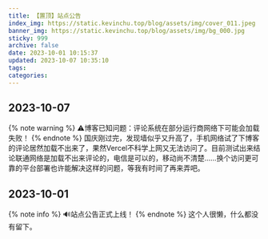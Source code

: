 ```yaml
---
title: 【置顶】站点公告
index_img: https://static.kevinchu.top/blog/assets/img/cover_011.jpeg
banner_img: https://static.kevinchu.top/blog/assets/img/bg_000.jpg
sticky: 999
archive: false
date: 2023-10-01 10:15:37
updated: 2023-10-07 10:35:10
tags:
categories:
---
```


## 2023-10-07
{% note warning %}
⚠️博客已知问题：评论系统在部分运行商网络下可能会加载失败！
{% endnote %}
国庆刚过完，发现墙似乎又升高了，手机网络试了下博客的评论居然加载不出来了，果然Vercel不科学上网又无法访问了。目前测试出来结论联通网络是加载不出来评论的，电信是可以的，移动尚不清楚......换个访问更可靠的平台部署也许能解决这样的问题，等我有时间了再来弄吧。



## 2023-10-01
{% note info %}
🔊站点公告正式上线！
{% endnote %}
这个人很懒，什么都没有留下。






